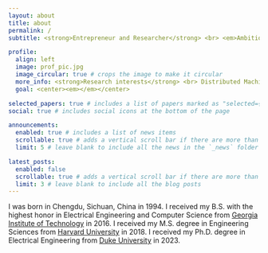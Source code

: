 ```yaml
---
layout: about
title: about
permalink: /
subtitle: <strong>Entrepreneur and Researcher</strong> <br> <em>Ambitious, Creative, Curious, Honest, Passionate</em>

profile:
  align: left
  image: prof_pic.jpg
  image_circular: true # crops the image to make it circular
  more_info: <strong>Research interests</strong> <br> Distributed Machine Learning, Efficient Machine Learning, <br> Signal Processing, Artificial Intelligence
  goal: <center><em></em></center>

selected_papers: true # includes a list of papers marked as "selected={true}"
social: true # includes social icons at the bottom of the page

announcements:
  enabled: true # includes a list of news items
  scrollable: true # adds a vertical scroll bar if there are more than 3 news items
  limit: 5 # leave blank to include all the news in the `_news` folder

latest_posts:
  enabled: false
  scrollable: true # adds a vertical scroll bar if there are more than 3 new posts items
  limit: 3 # leave blank to include all the blog posts
---
```

I was born in Chengdu, Sichuan, China in 1994. 
I received my B.S. with the highest honor in Electrical Engineering and Computer Science from [Georgia Institute of Technology](https://www.gatech.edu/) in 2016.
I received my M.S. degree in Engineering Sciences from [Harvard University](https://www.harvard.edu/) in 2018.
I received my Ph.D. degree in Electrical Engineering from [Duke University](https://www.duke.edu/) in 2023.